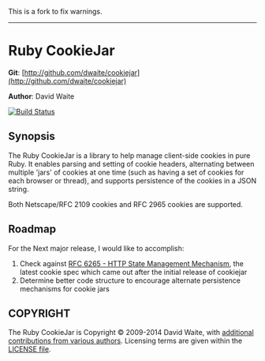 This is a fork to fix warnings.

-----

Ruby CookieJar
==============

  **Git**:	[http://github.com/dwaite/cookiejar](http://github.com/dwaite/cookiejar)

  **Author**:	David Waite

[![Build Status](https://travis-ci.org/dwaite/cookiejar.svg?branch=master)](https://travis-ci.org/dwaite/cookiejar)

Synopsis
--------

The Ruby CookieJar is a library to help manage client-side cookies in pure Ruby. It enables parsing and setting of cookie headers, alternating between multiple 'jars' of cookies at one time (such as having a set of cookies for each browser or thread), and supports persistence of the cookies in a JSON string.

Both Netscape/RFC 2109 cookies and RFC 2965 cookies are supported.

Roadmap
-------

For the Next major release, I would like to accomplish:

1. Check against [RFC 6265 - HTTP State Management Mechanism][rfc6265], the latest cookie spec which came out after the initial release of cookiejar
2. Determine better code structure to encourage alternate persistence mechanisms for cookie jars

[rfc6265]: http://tools.ietf.org/html/rfc6265
COPYRIGHT
---------
The Ruby CookieJar is Copyright &copy; 2009-2014 David Waite, with [additional contributions from various authors][contributions]. Licensing terms are given within the [LICENSE file][LICENSE].

[contributions]: ./contributors.json
[LICENSE]: ./LICENSE
